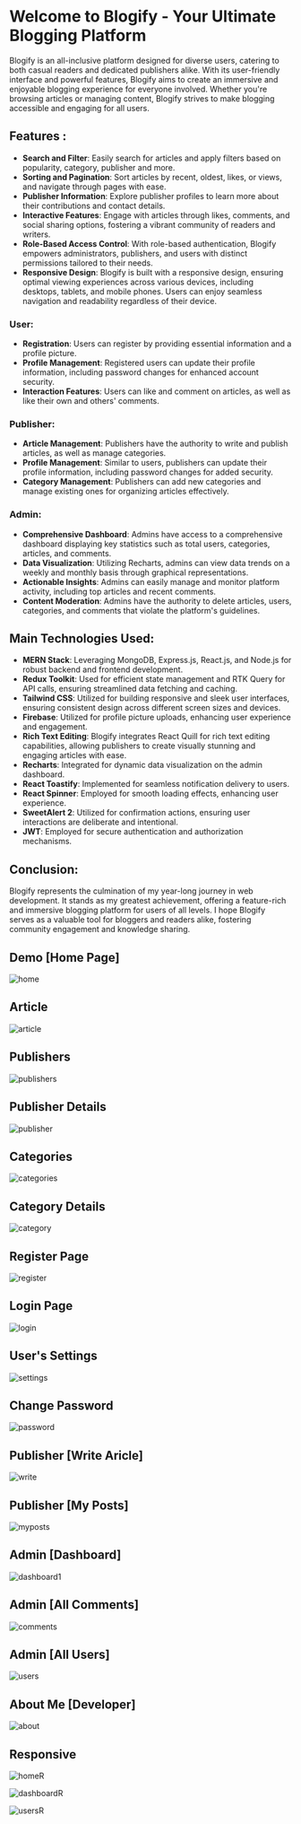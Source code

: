# Welcome to Blogify - Your Ultimate Blogging Platform

Blogify is an all-inclusive platform designed for diverse users, catering to both casual readers and dedicated publishers alike. With its user-friendly interface and powerful features, Blogify aims to create an immersive and enjoyable blogging experience for everyone involved. Whether you're browsing articles or managing content, Blogify strives to make blogging accessible and engaging for all users.

## Features :

- **Search and Filter**: Easily search for articles and apply filters based on popularity, category, publisher and more.
- **Sorting and Pagination**: Sort articles by recent, oldest, likes, or views, and navigate through pages with ease.
- **Publisher Information**: Explore publisher profiles to learn more about their contributions and contact details.
- **Interactive Features**: Engage with articles through likes, comments, and social sharing options, fostering a vibrant community of readers and writers.
- **Role-Based Access Control**: With role-based authentication, Blogify empowers administrators, publishers, and users with distinct permissions tailored to their needs.
- **Responsive Design**: Blogify is built with a responsive design, ensuring optimal viewing experiences across various devices, including desktops, tablets, and mobile phones. Users can enjoy seamless navigation and readability regardless of their device.

### User:

- **Registration**: Users can register by providing essential information and a profile picture.
- **Profile Management**: Registered users can update their profile information, including password changes for enhanced account security.
- **Interaction Features**: Users can like and comment on articles, as well as like their own and others' comments.

### Publisher:

- **Article Management**: Publishers have the authority to write and publish articles, as well as manage categories.
- **Profile Management**: Similar to users, publishers can update their profile information, including password changes for added security.
- **Category Management**: Publishers can add new categories and manage existing ones for organizing articles effectively.

### Admin:

- **Comprehensive Dashboard**: Admins have access to a comprehensive dashboard displaying key statistics such as total users, categories, articles, and comments.
- **Data Visualization**: Utilizing Recharts, admins can view data trends on a weekly and monthly basis through graphical representations.
- **Actionable Insights**: Admins can easily manage and monitor platform activity, including top articles and recent comments.
- **Content Moderation**: Admins have the authority to delete articles, users, categories, and comments that violate the platform's guidelines.

## Main Technologies Used:

- **MERN Stack**: Leveraging MongoDB, Express.js, React.js, and Node.js for robust backend and frontend development.
- **Redux Toolkit**: Used for efficient state management and RTK Query for API calls, ensuring streamlined data fetching and caching.
- **Tailwind CSS**: Utilized for building responsive and sleek user interfaces, ensuring consistent design across different screen sizes and devices.
- **Firebase**: Utilized for profile picture uploads, enhancing user experience and engagement.
- **Rich Text Editing**: Blogify integrates React Quill for rich text editing capabilities, allowing publishers to create visually stunning and engaging articles with ease.
- **Recharts**: Integrated for dynamic data visualization on the admin dashboard.
- **React Toastify**: Implemented for seamless notification delivery to users.
- **React Spinner**: Employed for smooth loading effects, enhancing user experience.
- **SweetAlert 2**: Utilized for confirmation actions, ensuring user interactions are deliberate and intentional.
- **JWT**: Employed for secure authentication and authorization mechanisms.

## Conclusion:
Blogify represents the culmination of my year-long journey in web development. It stands as my greatest achievement, offering a feature-rich and immersive blogging platform for users of all levels. I hope Blogify serves as a valuable tool for bloggers and readers alike, fostering community engagement and knowledge sharing.

## Demo [Home Page]

![home](https://github.com/Tashfeen-Chohan/MERN-BLOGIFY-SERVER/assets/147094961/64c45c37-f85f-43a3-9a6c-8674b3e04261)

## Article

![article](https://github.com/Tashfeen-Chohan/MERN-BLOGIFY-SERVER/assets/147094961/4b7c2b18-2d27-4aaf-bd56-bb2787403fe6)

## Publishers

![publishers](https://github.com/Tashfeen-Chohan/MERN-BLOGIFY-SERVER/assets/147094961/01b2ea0d-bdc9-4ccc-bd8b-012e4e807d1d)

## Publisher Details

![publisher](https://github.com/Tashfeen-Chohan/MERN-BLOGIFY-SERVER/assets/147094961/56344b55-7ee7-45df-b2e7-04a395270c85)

## Categories

![categories](https://github.com/Tashfeen-Chohan/MERN-BLOGIFY-SERVER/assets/147094961/188d6d21-6dfd-44d3-99fb-b40549c3b8a9)

## Category Details

![category](https://github.com/Tashfeen-Chohan/MERN-BLOGIFY-SERVER/assets/147094961/d48107f9-fcf7-4cac-945a-5cfa78f47050)

## Register Page

![register](https://github.com/Tashfeen-Chohan/MERN-BLOGIFY-SERVER/assets/147094961/c3fa9417-42a5-46ad-823d-bd85ce0bfc4b)

## Login Page

![login](https://github.com/Tashfeen-Chohan/MERN-BLOGIFY-SERVER/assets/147094961/9a19adcd-c987-41cb-a1fc-de2c1f39492e)

## User's Settings

![settings](https://github.com/Tashfeen-Chohan/MERN-BLOGIFY-SERVER/assets/147094961/0edac1cb-06a7-4ad2-b84b-9ac9c3e3c98c)

## Change Password

![password](https://github.com/Tashfeen-Chohan/MERN-BLOGIFY-SERVER/assets/147094961/f47ef92a-36d0-4dc5-b588-02b5ed9da978)

## Publisher [Write Aricle]

![write](https://github.com/Tashfeen-Chohan/MERN-BLOGIFY-SERVER/assets/147094961/e1e69658-538c-4548-824b-609b2529ac3b)

## Publisher [My Posts]

![myposts](https://github.com/Tashfeen-Chohan/MERN-BLOGIFY-SERVER/assets/147094961/cba9a832-e5dc-4831-babe-e278ee8d8df4)

## Admin [Dashboard]

![dashboard1](https://github.com/Tashfeen-Chohan/MERN-BLOGIFY-SERVER/assets/147094961/4a20796f-100b-4c88-a714-264045c91d6b)

## Admin [All Comments]

![comments](https://github.com/Tashfeen-Chohan/MERN-BLOGIFY-SERVER/assets/147094961/04ef1092-e318-4f03-9a3e-f5a65d850983)

## Admin [All Users]

![users](https://github.com/Tashfeen-Chohan/MERN-BLOGIFY-SERVER/assets/147094961/e280067d-3673-46fa-b46e-e1daf6461e8e)

## About Me [Developer]

![about](https://github.com/Tashfeen-Chohan/MERN-BLOGIFY-SERVER/assets/147094961/3680e8f4-d48e-4a6a-8f44-308608c78f20)


## Responsive 

![homeR](https://github.com/Tashfeen-Chohan/MERN-BLOGIFY-SERVER/assets/147094961/ae01fd81-2778-4c83-ac35-af5c716c3505)

![dashboardR](https://github.com/Tashfeen-Chohan/MERN-BLOGIFY-SERVER/assets/147094961/eb1ea3f1-c8ac-49d0-bcd1-ef81775c0923)

![usersR](https://github.com/Tashfeen-Chohan/MERN-BLOGIFY-SERVER/assets/147094961/a3ea1968-c507-4855-bba7-0ebd01227f6b)






